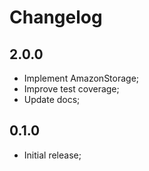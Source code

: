 # Changelog

## 2.0.0

- Implement AmazonStorage;
- Improve test coverage;
- Update docs;

## 0.1.0

- Initial release;
